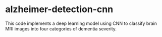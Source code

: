 # alzheimer-detection-cnn
This code implements a deep learning model using CNN to classify brain MRI images into four categories of dementia severity.
